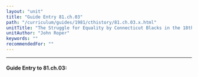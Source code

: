 ```yaml
---
layout: "unit"
title: "Guide Entry 81.ch.03"
path: "/curriculum/guides/1981/cthistory/81.ch.03.x.html"
unitTitle: "The Struggle for Equality by Connecticut Blacks in the 18th and 19th Centuries"
unitAuthor: "John Roper"
keywords: ""
recommendedFor: ""
---
```

<body>
<hr/>
<h4>
Guide Entry to 81.ch.03:
</h4>
<p>
</p>
</body>